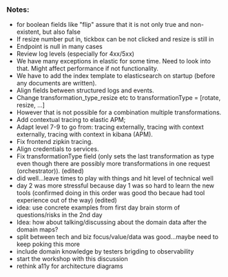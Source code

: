 ### Notes:
* for boolean fields like "flip" assure that it is not only true and non-existent, but also false
* If resize number put in, tickbox can be not clicked and resize is still in
* Endpoint is null in many cases
* Review log levels (especially for 4xx/5xx)
* We have many exceptions in elastic for some time. Need to look into that. Might affect performance if not functionality.
* We have to add the index template to elasticsearch on startup (before any documents are written).
* Align fields between structured logs and events.
* Change transformation_type_resize etc to transformationType = [rotate, resize, ...]
* However that is not possible for a combination multiple transformations.
* Add contextual tracing to elastic APM;
* Adapt level 7-9 to go from: tracing externally, tracing with context externally, tracing with context in kibana (APM).
* Fix frontend zipkin tracing.
* Align credentials to services.
* Fix transformationType field (only sets the last transformation as type even though there are possibly more transformations in one request (orchestrator)). (edited) 
* did well...leave times to play with things and hit level of technical well
* day 2 was more stressful because day 1 was so hard to learn the new tools (confirmed doing in this order was good tho becaue had tool experience out of the way) (edited) 
* idea: use concrete examples from first day brain storm of questions/risks in the 2nd day
* Idea: how about talking/discussing about the domain data after the domain maps?
* split between tech and biz focus/value/data was good...maybe need to keep poking this more
* include domain knowledge by testers brigding to observability
* start the workshop with this discussion
* rethink a11y for architecture diagrams